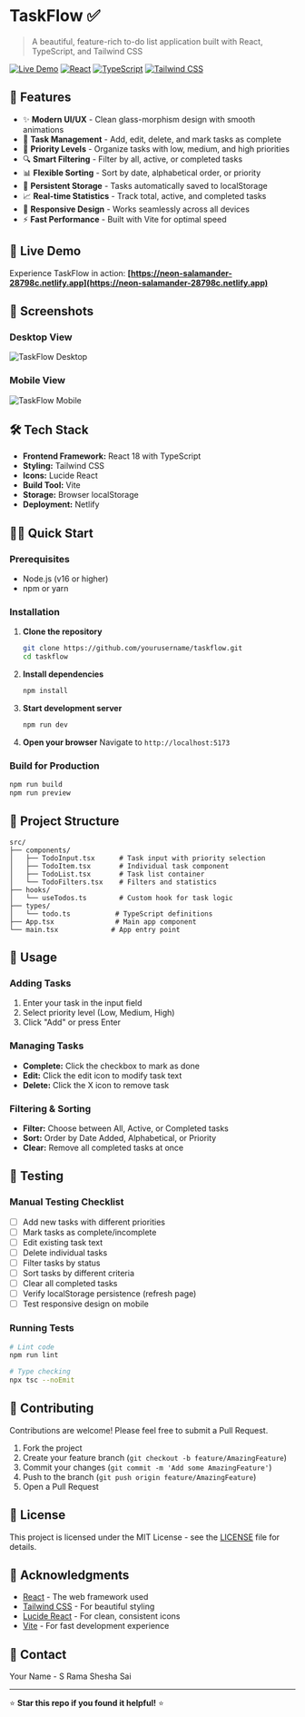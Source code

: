 # TaskFlow ✅

> A beautiful, feature-rich to-do list application built with React, TypeScript, and Tailwind CSS

[![Live Demo](https://img.shields.io/badge/Live-Demo-brightgreen?style=for-the-badge)](https://neon-salamander-28798c.netlify.app)
[![React](https://img.shields.io/badge/React-18-blue?style=for-the-badge&logo=react)](https://reactjs.org/)
[![TypeScript](https://img.shields.io/badge/TypeScript-5-blue?style=for-the-badge&logo=typescript)](https://www.typescriptlang.org/)
[![Tailwind CSS](https://img.shields.io/badge/Tailwind-CSS-38B2AC?style=for-the-badge&logo=tailwind-css)](https://tailwindcss.com/)

## 🌟 Features

- ✨ **Modern UI/UX** - Clean glass-morphism design with smooth animations
- 📝 **Task Management** - Add, edit, delete, and mark tasks as complete
- 🎯 **Priority Levels** - Organize tasks with low, medium, and high priorities
- 🔍 **Smart Filtering** - Filter by all, active, or completed tasks
- 📊 **Flexible Sorting** - Sort by date, alphabetical order, or priority
- 💾 **Persistent Storage** - Tasks automatically saved to localStorage
- 📈 **Real-time Statistics** - Track total, active, and completed tasks
- 📱 **Responsive Design** - Works seamlessly across all devices
- ⚡ **Fast Performance** - Built with Vite for optimal speed

## 🚀 Live Demo

Experience TaskFlow in action: **[https://neon-salamander-28798c.netlify.app](https://neon-salamander-28798c.netlify.app)**

## 📸 Screenshots

### Desktop View
![TaskFlow Desktop](https://via.placeholder.com/800x500/4F46E5/FFFFFF?text=TaskFlow+Desktop+View)

### Mobile View
![TaskFlow Mobile](https://via.placeholder.com/400x600/4F46E5/FFFFFF?text=TaskFlow+Mobile+View)

## 🛠️ Tech Stack

- **Frontend Framework:** React 18 with TypeScript
- **Styling:** Tailwind CSS
- **Icons:** Lucide React
- **Build Tool:** Vite
- **Storage:** Browser localStorage
- **Deployment:** Netlify

## 🏃‍♂️ Quick Start

### Prerequisites

- Node.js (v16 or higher)
- npm or yarn

### Installation

1. **Clone the repository**
   ```bash
   git clone https://github.com/yourusername/taskflow.git
   cd taskflow
   ```

2. **Install dependencies**
   ```bash
   npm install
   ```

3. **Start development server**
   ```bash
   npm run dev
   ```

4. **Open your browser**
   Navigate to `http://localhost:5173`

### Build for Production

```bash
npm run build
npm run preview
```

## 📁 Project Structure

```
src/
├── components/
│   ├── TodoInput.tsx      # Task input with priority selection
│   ├── TodoItem.tsx       # Individual task component
│   ├── TodoList.tsx       # Task list container
│   └── TodoFilters.tsx    # Filters and statistics
├── hooks/
│   └── useTodos.ts        # Custom hook for task logic
├── types/
│   └── todo.ts           # TypeScript definitions
├── App.tsx               # Main app component
└── main.tsx             # App entry point
```

## 🎯 Usage

### Adding Tasks
1. Enter your task in the input field
2. Select priority level (Low, Medium, High)
3. Click "Add" or press Enter

### Managing Tasks
- **Complete:** Click the checkbox to mark as done
- **Edit:** Click the edit icon to modify task text
- **Delete:** Click the X icon to remove task

### Filtering & Sorting
- **Filter:** Choose between All, Active, or Completed tasks
- **Sort:** Order by Date Added, Alphabetical, or Priority
- **Clear:** Remove all completed tasks at once

## 🧪 Testing

### Manual Testing Checklist

- [ ] Add new tasks with different priorities
- [ ] Mark tasks as complete/incomplete
- [ ] Edit existing task text
- [ ] Delete individual tasks
- [ ] Filter tasks by status
- [ ] Sort tasks by different criteria
- [ ] Clear all completed tasks
- [ ] Verify localStorage persistence (refresh page)
- [ ] Test responsive design on mobile

### Running Tests

```bash
# Lint code
npm run lint

# Type checking
npx tsc --noEmit
```

## 🤝 Contributing

Contributions are welcome! Please feel free to submit a Pull Request.

1. Fork the project
2. Create your feature branch (`git checkout -b feature/AmazingFeature`)
3. Commit your changes (`git commit -m 'Add some AmazingFeature'`)
4. Push to the branch (`git push origin feature/AmazingFeature`)
5. Open a Pull Request

## 📝 License

This project is licensed under the MIT License - see the [LICENSE](LICENSE) file for details.

## 🙏 Acknowledgments

- [React](https://reactjs.org/) - The web framework used
- [Tailwind CSS](https://tailwindcss.com/) - For beautiful styling
- [Lucide React](https://lucide.dev/) - For clean, consistent icons
- [Vite](https://vitejs.dev/) - For fast development experience

## 📧 Contact

Your Name - S Rama Shesha Sai



---

⭐ **Star this repo if you found it helpful!** ⭐
